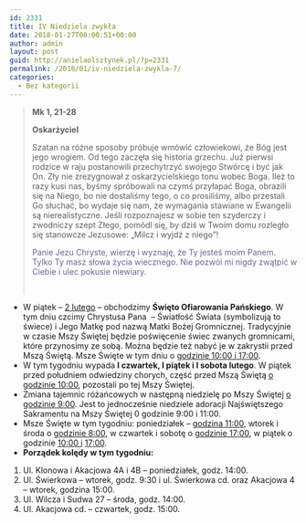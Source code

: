 ```yaml
---
id: 2331
title: IV Niedziela zwykła
date: 2018-01-27T00:00:51+00:00
author: admin
layout: post
guid: http://anielaolsztynek.pl/?p=2331
permalink: /2018/01/iv-niedziela-zwykla-7/
categories:
  - Bez kategorii
---
```

> **Mk 1, 21-28**
> 
> **Oskarżyciel**
> 
> Szatan na różne sposoby próbuje wmówić człowiekowi, że Bóg jest jego wrogiem. Od tego zaczęła się historia grzechu. Już pierwsi rodzice w raju postanowili przechytrzyć swojego Stwórcę i być jak On. Zły nie zrezygnował z oskarżycielskiego tonu wobec Boga. Ileż to razy kusi nas, byśmy spróbowali na czymś przyłapać Boga, obrazili się na Niego, bo nie dostaliśmy tego, o co prosiliśmy, albo przestali Go słuchać, bo wydaje się nam, że wymagania stawiane w Ewangelii są nierealistyczne. Jeśli rozpoznajesz w sobie ten szyderczy i zwodniczy szept Złego, pomódl się, by dziś w Twoim domu rozległo się stanowcze Jezusowe: &#8222;Milcz i wyjdź z niego&#8221;!
> 
> <span style="color: #666699;">Panie Jezu Chryste, wierzę i wyznaję, że Ty jesteś moim Panem. Tylko Ty masz słowa życia wiecznego. Nie pozwól mi nigdy zwątpić w Ciebie i ulec pokusie niewiary.</span>
> 
> &nbsp;

  * W piątek – <span style="text-decoration: underline;">2 lutego</span> – obchodzimy **Święto Ofiarowania Pańskiego**. W tym dniu czcimy Chrystusa Pana  – Światłość Świata (symbolizują to świece) i Jego Matkę pod nazwą Matki Bożej Gromnicznej. Tradycyjnie w czasie Mszy Świętej będzie poświęcenie świec zwanych gromnicami, które przynosimy ze sobą. Można będzie też nabyć je w zakrystii przed Mszą Świętą. Msze Święte w tym dniu o <span style="text-decoration: underline;">godzinie 10:00 i 17:00</span>.
  * W tym tygodniu wypada **I czwartek, I piątek i I sobota lutego**. W piątek przed południem odwiedziny chorych, część przed Mszą Świętą <span style="text-decoration: underline;">o godzinie 10:00</span>, pozostali po tej Mszy Świętej.
  * Zmiana tajemnic różańcowych w następną niedzielę po Mszy Świętej <span style="text-decoration: underline;">o godzinie 9:00</span>. Jest to jednocześnie niedziele adoracji Najświętszego Sakramentu na Mszy Świętej 0 godzinie 9:00 i 11:00.
  * Msze Święte w tym tygodniu: poniedziałek &#8211; <span style="text-decoration: underline;">godzina 11:00</span>, wtorek i środa o <span style="text-decoration: underline;">godzinie 8:00</span>, w czwartek i sobotę o g<span style="text-decoration: underline;">odzinie 17:00</span>, w piątek o godzinie <span style="text-decoration: underline;">10:00 i</span> <span style="text-decoration: underline;">17:00</span>.
  * **Porządek kolędy w tym tygodniu:**

  1. Ul. Klonowa i Akacjowa 4A i 4B – poniedziałek, godz. 14:00.
  2. Ul. Świerkowa &#8211; wtorek, godz. 9:30 i ul. Świerkowa cd. oraz Akacjowa 4 – wtorek, godzina 15:00.
  3. Ul. Wilcza i Sudwa 27 – środa, godz. 14:00.
  4. Ul. Akacjowa cd. – czwartek, godz. 15:00.